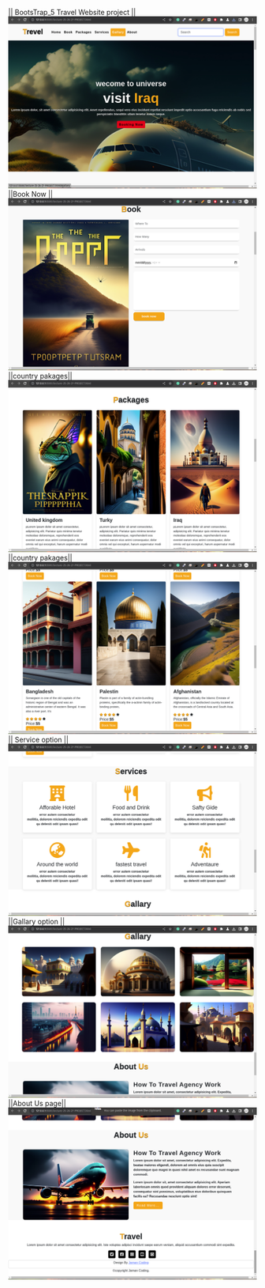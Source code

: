|| BootsTrap_5 Travel Website project ||
<img src="https://github.com/md-jaman-web-developer/bootstrap-5/blob/main/%7C%7C%20boostrap-HTML-Travel-website-Project-example_all_photos%7C%7C/Screenshot%20from%202023-12-05%2020-27-14.png"/>
||Book Now ||
<img src="https://github.com/md-jaman-web-developer/bootstrap-5/blob/main/%7C%7C%20boostrap-HTML-Travel-website-Project-example_all_photos%7C%7C/Screenshot%20from%202023-12-05%2020-27-25.png"/>
||country pakages||
<img src="https://github.com/md-jaman-web-developer/bootstrap-5/blob/main/%7C%7C%20boostrap-HTML-Travel-website-Project-example_all_photos%7C%7C/Screenshot%20from%202023-12-05%2020-27-33.png"/>
||country pakages||
<img src="https://github.com/md-jaman-web-developer/bootstrap-5/blob/main/%7C%7C%20boostrap-HTML-Travel-website-Project-example_all_photos%7C%7C/Screenshot%20from%202023-12-05%2020-27-44.png"/>
|| Service option ||
<img src="https://github.com/md-jaman-web-developer/bootstrap-5/blob/main/%7C%7C%20boostrap-HTML-Travel-website-Project-example_all_photos%7C%7C/Screenshot%20from%202023-12-05%2020-27-54.png"/>
 ||Gallary option ||
<img src="https://github.com/md-jaman-web-developer/bootstrap-5/blob/main/%7C%7C%20boostrap-HTML-Travel-website-Project-example_all_photos%7C%7C/Screenshot%20from%202023-12-05%2020-27-59.png"/>
||About Us page||
<img src="https://github.com/md-jaman-web-developer/bootstrap-5/blob/main/%7C%7C%20boostrap-HTML-Travel-website-Project-example_all_photos%7C%7C/Screenshot%20from%202023-12-05%2020-28-04.png"/>

